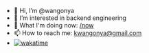 - 👋 Hi, I’m @wangonya
- 👀 I’m interested in backend engineering
- 🌱 What I'm doing now: [/now](https://wangonya.com/)
- 📫 How to reach me: kwangonya@gmail.com
- [![wakatime](https://wakatime.com/badge/user/18282918-e64d-4dc8-b9a6-3220be98da55.svg)](https://wakatime.com/@18282918-e64d-4dc8-b9a6-3220be98da55)

<!---
wangonya/wangonya is a ✨ special ✨ repository because its `README.md` (this file) appears on your GitHub profile.
You can click the Preview link to take a look at your changes.
--->
